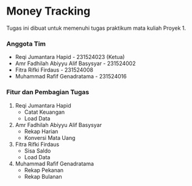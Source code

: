 # Money Tracking
Tugas ini dibuat untuk memenuhi tugas praktikum mata kuliah Proyek 1.  

### Anggota Tim 
- Reqi Jumantara Hapid              - 231524023 (Ketua)
- Amr Fadhilah Abiyyu Alif Basysyar - 231524002
- Fitra Rifki Firdaus               - 231524008
- Muhammad Rafif Genadratama        - 231524016

### Fitur dan Pembagian Tugas
1. Reqi Jumantara Hapid
   - Catat Keuangan
   - Load Data
2. Amr Fadhilah Abiyyu Alif Basysyar
   - Rekap Harian
   - Konversi Mata Uang
3. Fitra Rifki Firdaus
   - Sisa Saldo
   - Load Data
4. Muhammad Rafif Genadratama
   - Rekap Pekanan
   - Rekap Bulanan
  
     
